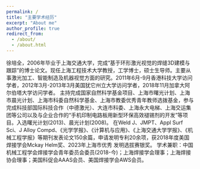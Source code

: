 ```yaml
---
permalink: /
title: "主要学术经历"
excerpt: "About me"
author_profile: true
redirect_from: 
  - /about/
  - /about.html
---
```

徐培全，2006年毕业于上海交通大学，完成“基于环形激光视觉的焊缝3D建模与跟踪”的博士论文。现任上海工程技术大学教授，工学博士，硕士生导师。主要从事激光加工、智能制造及机器视觉方面的研究。2011年6月-9月香港科技大学访问学者，2012年3月-2013年3月美国犹它州立大学访问学者，2018年11月加拿大阿尔伯塔大学访问学者。
主持完成国家自然科学基金项目、上海市曙光计划、上海市晨光计划、上海市科委自然科学基金、上海市教委优秀青年教师选拨基金，参与完成科技部国际科技合作（中德激光）、大连市科委、上海永大电梯、上海交运集团等公司以及与企业合作的“手机印制电路板用新型环保高效褪锡剂的开发”等项目。入选曙光计划(2013)、晨光计划(2008)。
在Weld J、JMPT、Appl Surf Sci、J Alloy Compd、《光学学报》、《计算机与应用》、《上海交通大学学报》、《机械工程学报》等期刊发表论文150余篇，申请发明专利20余项，获2018年度美国焊接学会Mckay Helm奖、2023年上海市优秀
发明选拔赛银奖。
学术兼职：中国机械工程学会焊接学会青年委员会委员(2018-今)；上海焊接学会理事；上海焊接协会理事；美国科促会AAAS会员、美国焊接学会AWS会员。

